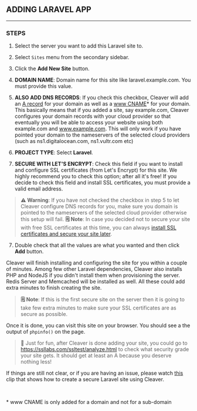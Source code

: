 ## ADDING LARAVEL APP
---

### STEPS

1. Select the server you want to add this Laravel site to.

2. Select `Sites` menu from the secondary sidebar.

3. Click the **Add New Site** button.

4. **DOMAIN NAME**: Domain name for this site like laravel.example.com. You must provide this value.

5. **ALSO ADD DNS RECORDS**: If you check this checkbox, Cleaver will add an [A record][dns] for your domain as well as a [www CNAME][dns]* for your domain. This basically means that if you added a site, say example.com, Cleaver configures your domain records with your cloud provider so that eventually you will be able to access your website using both example.com and www.example.com. This will only work if you have pointed your domain to the nameservers of the selected cloud providers (such as ns1.digitalocean.com, ns1.vultr.com etc)

5. **PROJECT TYPE**: Select **Laravel**.

6. **SECURE WITH LET'S ENCRYPT**: Check this field if you want to install and configure SSL certificates (from Let's Encrypt) for this site. We highly recommend you to check this option; after all it's free! If you decide to check this field and install SSL certificates, you must provide a valid email address.
> **⚠️ Warning**: If you have not checked the checkbox in step 5 to let Cleaver configure DNS records for you, make sure you domain is pointed to the nameservers of the selected cloud provider otherwise this setup will fail.
> **🗒 Note**: In case you decided not to secure your site with free SSL certificates at this time, you can always [install SSL certificates and secure your site later][ssl-certificates-later].

7. Double check that all the values are what you wanted and then click **Add** button.

Cleaver will finish installing and configuring the site for you within a couple of minutes. Among few other Laravel dependencies, Cleaver also installs PHP and NodeJS if you didn't install them when provisioning the server. Redis Server and Memcached will be installed as well. All these could add extra minutes to finish creating the site.

> **🗒 Note**: If this is the first secure site on the server then it is going to take few extra minutes to make sure your SSL certificates are as secure as possible.

Once it is done, you can visit this site on your browser. You should see a the output of `phpinfo()` on the page.

> 🍄 Just for fun, after Cleaver is done adding your site, you could go to https://ssllabs.com/ssltest/analyze.html to check what security grade your site gets. It should get at least an A because you deserve nothing less!


If things are still not clear, or if you are having an issue, please watch [this][site-clip] clip that shows how to create a secure Laravel site using Cleaver.

<br/>

\* www CNAME is only added for a domain and not for a sub-domain

[dns]: https://www.name.com/support/articles/205516858-Understanding-DNS-record-types
[ssl-certificates-later]: ../SSL%20Certificates.md
[site-clip]: https://www.youtube-nocookie.com/embed/ZpfERBqgBfQ?rel=0
